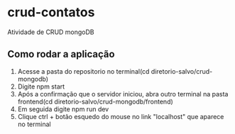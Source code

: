 # crud-contatos
Atividade de CRUD mongoDB

## Como rodar a aplicação
<ul style="list-style: numeric;">
    <li>Acesse a pasta do repositorio no terminal(cd diretorio-salvo/crud-mongodb)</li>
    <li>Digite npm start</li>
    <li>Após a confirmação que o servidor iniciou, abra outro terminal na pasta frontend(cd diretorio-salvo/crud-mongodb/frontend)</li>
    <li>Em seguida digite npm run dev</li>
    <li>Clique ctrl + botão esquedo do mouse no link "localhost" que aparece no terminal</li>
</ul>
